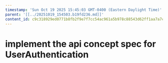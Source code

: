 ```yaml
---
timestamp: 'Sun Oct 19 2025 15:45:03 GMT-0400 (Eastern Daylight Time)'
parent: '[[../20251019_154503.b19fd236.md]]'
content_id: c9c318929ed0771b8fb2f9e7f7cc54ac961a5b978c88543d62ff1aa7a7c0b794
---
```


# implement the api concept spec for UserAuthentication
